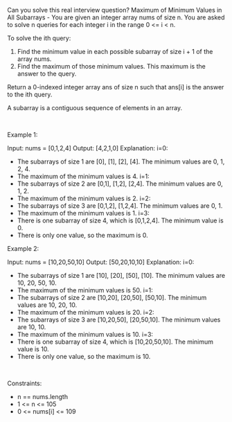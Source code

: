 Can you solve this real interview question? Maximum of Minimum Values in All Subarrays - You are given an integer array nums of size n. You are asked to solve n queries for each integer i in the range 0 <= i < n.

To solve the ith query:

 1. Find the minimum value in each possible subarray of size i + 1 of the array nums.
 2. Find the maximum of those minimum values. This maximum is the answer to the query.

Return a 0-indexed integer array ans of size n such that ans[i] is the answer to the ith query.

A subarray is a contiguous sequence of elements in an array.

 

Example 1:


Input: nums = [0,1,2,4]
Output: [4,2,1,0]
Explanation:
i=0:
- The subarrays of size 1 are [0], [1], [2], [4]. The minimum values are 0, 1, 2, 4.
- The maximum of the minimum values is 4.
i=1:
- The subarrays of size 2 are [0,1], [1,2], [2,4]. The minimum values are 0, 1, 2.
- The maximum of the minimum values is 2.
i=2:
- The subarrays of size 3 are [0,1,2], [1,2,4]. The minimum values are 0, 1.
- The maximum of the minimum values is 1.
i=3:
- There is one subarray of size 4, which is [0,1,2,4]. The minimum value is 0.
- There is only one value, so the maximum is 0.


Example 2:


Input: nums = [10,20,50,10]
Output: [50,20,10,10]
Explanation:
i=0:
- The subarrays of size 1 are [10], [20], [50], [10]. The minimum values are 10, 20, 50, 10.
- The maximum of the minimum values is 50.
i=1:
- The subarrays of size 2 are [10,20], [20,50], [50,10]. The minimum values are 10, 20, 10.
- The maximum of the minimum values is 20.
i=2:
- The subarrays of size 3 are [10,20,50], [20,50,10]. The minimum values are 10, 10.
- The maximum of the minimum values is 10.
i=3:
- There is one subarray of size 4, which is [10,20,50,10]. The minimum value is 10.
- There is only one value, so the maximum is 10.


 

Constraints:

 * n == nums.length
 * 1 <= n <= 105
 * 0 <= nums[i] <= 109